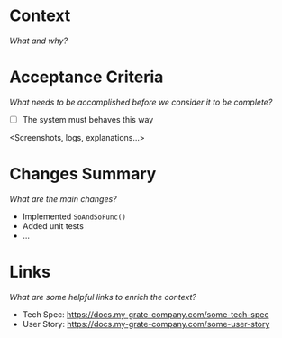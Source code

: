 # Context
_What and why?_

# Acceptance Criteria
_What needs to be accomplished before we consider it to be complete?_
- [ ] The system must behaves this way

<Screenshots, logs, explanations...>

# Changes Summary
_What are the main changes?_
- Implemented `SoAndSoFunc()`
- Added unit tests
- ...

# Links
_What are some helpful links to enrich the context?_
- Tech Spec: https://docs.my-grate-company.com/some-tech-spec
- User Story: https://docs.my-grate-company.com/some-user-story
